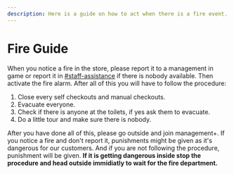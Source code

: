 ```yaml
---
description: Here is a guide on how to act when there is a fire event.
---
```


# Fire Guide

When you notice a fire in the store, please report it to a management in game or report it in ⁠[#staff-assistance](https://discord.com/channels/1188319939719856209/1283071327745609831) if there is nobody available. Then activate the fire alarm. After all of this you will have to follow the procedure:

1. Close every self checkouts and manual checkouts.&#x20;
2. Evacuate everyone.&#x20;
3. Check if there is anyone at the toilets, if yes ask them to evacuate.&#x20;
4. Do a little tour and make sure there is nobody.

After you have done all of this, please go outside and join management+. If you notice a fire and don't report it, punishments might be given as it's dangerous for our customers. And if you are not following the procedure, punishment will be given. **If it is getting dangerous inside stop the procedure and head outside immidiatly to wait for the fire department.**
